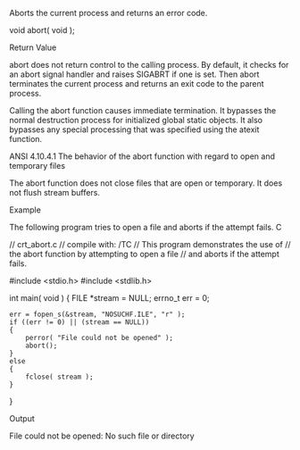 Aborts the current process and returns an error code.

void abort( void );

Return Value

abort does not return control to the calling process. By default, it checks for an abort signal handler and raises SIGABRT if one is set. Then abort terminates the current process and returns an exit code to the parent process.

Calling the abort function causes immediate termination. It bypasses the normal destruction process for initialized global static objects. It also bypasses any special processing that was specified using the atexit function.


ANSI 4.10.4.1 The behavior of the abort function with regard to open and temporary files

The abort function does not close files that are open or temporary. It does not flush stream buffers.


Example

The following program tries to open a file and aborts if the attempt fails.
C

// crt_abort.c
// compile with: /TC
// This program demonstrates the use of
// the abort function by attempting to open a file
// and aborts if the attempt fails.

#include  <stdio.h>
#include  <stdlib.h>

int main( void )
{
    FILE    *stream = NULL;
    errno_t err = 0;

    err = fopen_s(&stream, "NOSUCHF.ILE", "r" );
    if ((err != 0) || (stream == NULL))
    {
        perror( "File could not be opened" );
        abort();
    }
    else
    {
        fclose( stream );
    }
}

Output

File could not be opened: No such file or directory
